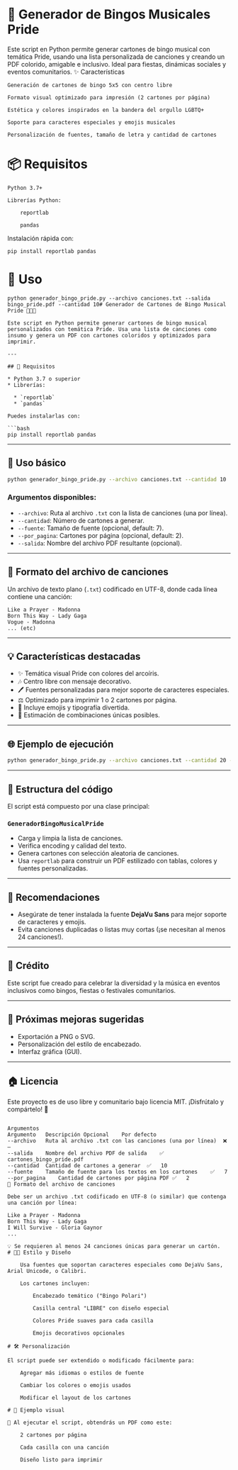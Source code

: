 # 🎵 Generador de Bingos Musicales Pride

Este script en Python permite generar cartones de bingo musical con temática Pride, usando una lista personalizada de canciones y creando un PDF colorido, amigable e inclusivo. Ideal para fiestas, dinámicas sociales y eventos comunitarios.
✨ Características

    Generación de cartones de bingo 5x5 con centro libre

    Formato visual optimizado para impresión (2 cartones por página)

    Estética y colores inspirados en la bandera del orgullo LGBTQ+

    Soporte para caracteres especiales y emojis musicales

    Personalización de fuentes, tamaño de letra y cantidad de cartones

# 📦 Requisitos

    Python 3.7+

    Librerías Python:

        reportlab

        pandas

Instalación rápida con:
```
pip install reportlab pandas
```

# 📄 Uso
```
python generador_bingo_pride.py --archivo canciones.txt --salida bingo_pride.pdf --cantidad 10# Generador de Cartones de Bingo Musical Pride 🌟🏳️‍🌈

Este script en Python permite generar cartones de bingo musical personalizados con temática Pride. Usa una lista de canciones como insumo y genera un PDF con cartones coloridos y optimizados para imprimir.

---

## 📁 Requisitos

* Python 3.7 o superior
* Librerías:

  * `reportlab`
  * `pandas`

Puedes instalarlas con:

```bash
pip install reportlab pandas
```

---

## 📜 Uso básico

```bash
python generador_bingo_pride.py --archivo canciones.txt --cantidad 10
```

### Argumentos disponibles:

* `--archivo`: Ruta al archivo `.txt` con la lista de canciones (una por línea).
* `--cantidad`: Número de cartones a generar.
* `--fuente`: Tamaño de fuente (opcional, default: 7).
* `--por_pagina`: Cartones por página (opcional, default: 2).
* `--salida`: Nombre del archivo PDF resultante (opcional).

---

## 📕 Formato del archivo de canciones

Un archivo de texto plano (`.txt`) codificado en UTF-8, donde cada línea contiene una canción:

```
Like a Prayer - Madonna
Born This Way - Lady Gaga
Vogue - Madonna
... (etc)
```

---

## 💡 Características destacadas

* ✨ Temática visual Pride con colores del arcoíris.
* 🎶 Centro libre con mensaje decorativo.
* 🖊️ Fuentes personalizadas para mejor soporte de caracteres especiales.
* ⚖️ Optimizado para imprimir 1 o 2 cartones por página.
* 🌈 Incluye emojis y tipografía divertida.
* 🧰 Estimación de combinaciones únicas posibles.

---

## 🌐 Ejemplo de ejecución

```bash
python generador_bingo_pride.py --archivo canciones.txt --cantidad 20 --fuente 8 --por_pagina 2 --salida bingo_pride.pdf
```

---

## 📖 Estructura del código

El script está compuesto por una clase principal:

### `GeneradorBingoMusicalPride`

* Carga y limpia la lista de canciones.
* Verifica encoding y calidad del texto.
* Genera cartones con selección aleatoria de canciones.
* Usa `reportlab` para construir un PDF estilizado con tablas, colores y fuentes personalizadas.

---

## 🚫 Recomendaciones

* Asegúrate de tener instalada la fuente **DejaVu Sans** para mejor soporte de caracteres y emojis.
* Evita canciones duplicadas o listas muy cortas (¡se necesitan al menos 24 canciones!).

---

## 🎉 Crédito

Este script fue creado para celebrar la diversidad y la música en eventos inclusivos como bingos, fiestas o festivales comunitarios.

---

## 🚀 Próximas mejoras sugeridas

* Exportación a PNG o SVG.
* Personalización del estilo de encabezado.
* Interfaz gráfica (GUI).

---

## 🏠 Licencia

Este proyecto es de uso libre y comunitario bajo licencia MIT. ¡Disfrútalo y compártelo! 🌈

```

Argumentos
Argumento	Descripción	Opcional	Por defecto
--archivo	Ruta al archivo .txt con las canciones (una por línea)	❌	—
--salida	Nombre del archivo PDF de salida	✅	cartones_bingo_pride.pdf
--cantidad	Cantidad de cartones a generar	✅	10
--fuente	Tamaño de fuente para los textos en los cartones	✅	7
--por_pagina	Cantidad de cartones por página PDF	✅	2
📁 Formato del archivo de canciones

Debe ser un archivo .txt codificado en UTF-8 (o similar) que contenga una canción por línea:

Like a Prayer - Madonna
Born This Way - Lady Gaga
I Will Survive - Gloria Gaynor
...

💡 Se requieren al menos 24 canciones únicas para generar un cartón.
# 🏳️‍🌈 Estilo y Diseño

    Usa fuentes que soportan caracteres especiales como DejaVu Sans, Arial Unicode, o Calibri.

    Los cartones incluyen:

        Encabezado temático ("Bingo Polari")

        Casilla central "LIBRE" con diseño especial

        Colores Pride suaves para cada casilla

        Emojis decorativos opcionales

# 🛠 Personalización

El script puede ser extendido o modificado fácilmente para:

    Agregar más idiomas o estilos de fuente

    Cambiar los colores o emojis usados

    Modificar el layout de los cartones

# 📌 Ejemplo visual

📄 Al ejecutar el script, obtendrás un PDF como este:

    2 cartones por página

    Cada casilla con una canción

    Diseño listo para imprimir
